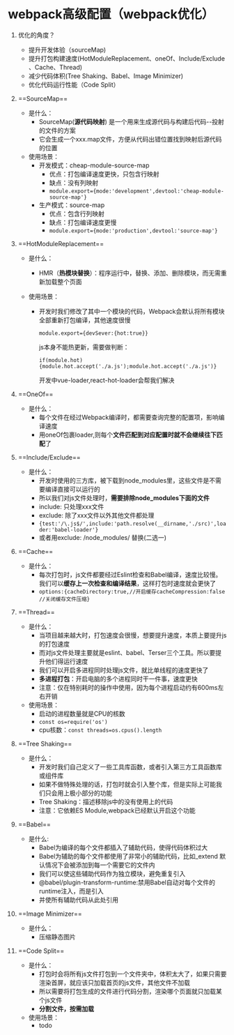 # webpack高级配置（webpack优化）

1. 优化的角度？

   * 提升开发体验（sourceMap)
   * 提升打包构建速度(HotModuleReplacement、oneOf、Include/Exclude 、Cache、Thread)
   * 减少代码体积(Tree Shaking、Babel、Image Minimizer)
   * 优化代码运行性能（Code Split）

2. ==SourceMap==

   * 是什么：
     * SourceMap(**源代码映射**) 是一个用来生成源代码与构建后代码--投射的文件的方案
     * 它会生成一个xxx.map文件，方便从代码出错位置找到映射后源代码的位置
   * 使用场景：
     * 开发模式：cheap-module-source-map
       * 优点：打包编译速度更快，只包含行映射
       * 缺点：没有列映射
       * `module.export={mode:'development',devtool:'cheap-module-source-map'}`
     * 生产模式：source-map
       * 优点：包含行列映射
       * 缺点：打包编译速度更慢
       * `module.export={mode:'production',devtool:'source-map'}`

3. ==HotModuleReplacement==

   * 是什么：

     * HMR（**热模块替换**）：程序运行中，替换、添加、删除模块，而无需重新加载整个页面

   * 使用场景：

     * 开发时我们修改了其中一个模块的代码，Webpack会默认将所有模块全部重新打包编译，其他速度很慢

       `module.export={devSever:{hot:true}}`

       js本身不能热更新，需要做判断：

       `if(module.hot){module.hot.accept('./a.js');module.hot.accept('./a.js')}`

       开发中vue-loader,react-hot-loader会帮我们解决

       

4. ==OneOf==

   * 是什么：
     * 每个文件在经过Webpack编译时，都需要查询完整的配置项，影响编译速度
     * 用oneOf包裹loader,则每个**文件匹配到对应配置时就不会继续往下匹配**了

5. ==Include/Exclude==

   * 是什么：
     * 开发时使用的三方库，被下载到node_modules里，这些文件是不需要编译直接可以运行的
     * 所以我们对js文件处理时，**需要排除node_modules下面的文件**
     * include: 只处理xxx文件
     * exclude: 除了xxx文件以外其他文件都处理
     * `{test:'/\.js$/',include:'path.resolve(__dirname,'./src)',loader:'babel-loader'}`
     * 或者用exclude: /node_modules/ 替换(二选一)

6. ==Cache==

   * 是什么：
     * 每次打包时，js文件都要经过Eslint检查和Babel编译，速度比较慢。我们可以**缓存上一次检查和编译结果**，这样打包时速度就会更快了
     * `options:{cacheDirectory:true,//开启缓存cacheCompression:false //关闭缓存文件压缩}`

7. ==Thread==

   * 是什么：
     * 当项目越来越大时，打包速度会很慢，想要提升速度，本质上要提升js的打包速度
     * 而对js文件处理主要就是eslint、babel、Terser三个工具。所以要提升他们得运行速度
     * 我们可以开启多进程同时处理js文件，就比单线程的速度更快了
     * **多进程打包**：开启电脑的多个进程同时干一件事，速度更快
     * 注意：仅在特别耗时的操作中使用，因为每个进程启动约有600ms左右开销
   * 使用场景：
     * 启动的进程数量就是CPU的核数
     * `const os=require('os')` 
     * cpu核数：`const threads=os.cpus().length`

8. ==Tree Shaking==

   * 是什么：
     * 开发时我们自己定义了一些工具库函数，或者引入第三方工具函数库或组件库
     * 如果不做特殊处理的话，打包时就会引入整个库，但是实际上可能我们只会用上极小部分的功能
     * Tree Shaking：描述移除js中的没有使用上的代码
     * 注意：它依赖ES Module,webpack已经默认开启这个功能

9. ==Babel==

   * 是什么:
     * Babel为编译的每个文件都插入了辅助代码，使得代码体积过大
     * Babel为辅助的每个文件都使用了非常小的辅助代码，比如_extend 默认情况下会被添加到每一个需要它的文件内
     * 我们可以使这些辅助代码作为独立模块，避免重复引入
     * @babel/plugin-transform-runtime:禁用Babel自动对每个文件的runtime注入，而是引入
     * 并使所有辅助代码从此处引用

10. ==Image Minimizer==

    * 是什么：
      * 压缩静态图片

11. ==Code Split==

    * 是什么：
      * 打包时会将所有js文件打包到一个文件夹中，体积太大了，如果只需要渲染首屏，就应该只加载首页的js文件，其他文件不加载
      * 所以需要将打包生成的文件进行代码分割，渲染哪个页面就只加载某个js文件
      * **分割文件，按需加载**
    * 使用场景：
      * todo

